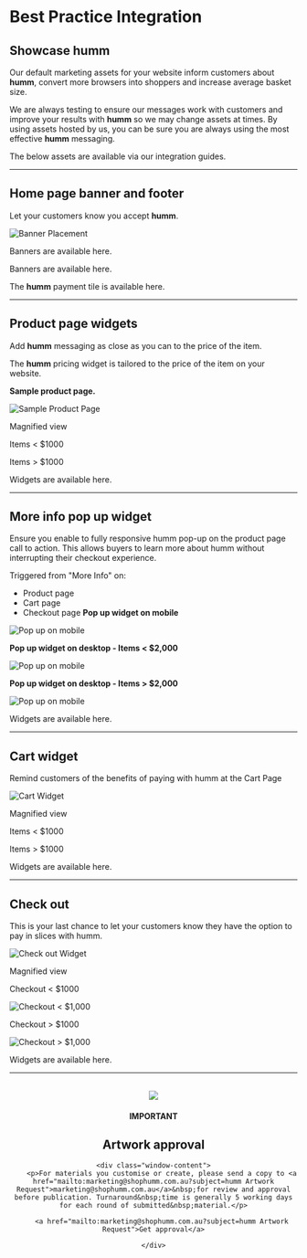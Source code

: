 # Best Practice Integration

## Showcase **humm**
Our default marketing assets for your website inform customers about **humm**, convert more browsers into shoppers and increase average basket size.

We are always testing to ensure our messages work with customers and improve your results with **humm** so we may change assets at times. By using assets hosted by us, you can be sure you are always using the most effective **humm** messaging.

The below assets are available via our integration guides.

- - -

## Home page banner and footer

Let your customers know you accept **humm**.

![Banner Placement](/img/best_integration_guidelines/Banner-placement-web3.png)

Banners are available here.

Banners are available here.

The **humm** payment tile is available here.

- - -

## Product page widgets

Add **humm** messaging as close as you can to the price of the item.

The **humm** pricing widget is tailored to the price of the item on your website.

**Sample product page.**

![Sample Product Page](/img/best_integration_guidelines/Sample_product_page1.png)

Magnified view

Items < $1000

<script src="https://widgets.%domain%/content/scripts/price-info.js?productPrice=200"></script>

Items > $1000

<script src="https://widgets.%domain%/content/scripts/price-info.js?productPrice=1500"></script>

Widgets are available here.

- - -

## More info pop up widget

Ensure you enable to fully responsive humm pop-up on the product page call to action. This allows buyers to learn more about humm without interrupting their checkout experience.

Triggered from "More Info" on:

* Product page
* Cart page
* Checkout page
**Pop up widget  on mobile**

![Pop up on mobile](/img/best_integration_guidelines/More_info_pop_up_MOB2.png)

**Pop up widget on desktop - Items < $2,000**

![Pop up on mobile](/img/best_integration_guidelines/More_info_pop_up_MOB2.png)

**Pop up widget on desktop - Items > $2,000**

![Pop up on mobile](/img/best_integration_guidelines/More_info_pop_up_MOB2.png)

Widgets are available here.

- - -

## Cart widget

Remind customers of the benefits of paying with humm at the Cart Page

![Cart Widget](/img/best_integration_guidelines/Cart2_0.png)

Magnified view

Items < $1000

<script src="https://widgets.%domain%/content/scripts/price-info.js?productPrice=200"></script>

Items > $1000

<script src="https://widgets.%domain%/content/scripts/price-info.js?productPrice=1500"></script>

Widgets are available here.

- - - 

## Check out

This is your last chance to let your customers know they have the option to pay in slices with humm.

![Check out Widget](/img/best_integration_guidelines/Checkout3.png)

Magnified view

Checkout < $1000

![Checkout < $1,000 ](/img/best_integration_guidelines/checkout_lg3.png)

Checkout > $1000

![Checkout > $1,000 ](/img/best_integration_guidelines/checkout_lg4.png)

Widgets are available here.

- - -
<br>

<div style="text-align:center" class="window">
    <div class="window-title">
        <img class="box-shadow" src="/img/best_integration_guidelines/notice.png">
        <h4>IMPORTANT</h4>
        <h2>Artwork approval</h2>
    </div>
    
    <div class="window-content">
        <p>For materials you customise or create, please send a copy to <a href="mailto:marketing@shophumm.com.au?subject=humm Artwork Request">marketing@shophumm.com.au</a>&nbsp;for review and approval before publication. Turnaround&nbsp;time is generally 5 working days for each round of submitted&nbsp;material.</p>

        <a href="mailto:marketing@shophumm.com.au?subject=humm Artwork Request">Get approval</a>

    </div>
</div>